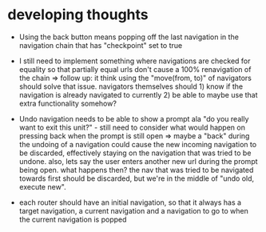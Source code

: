 # developing thoughts
- Using the back button means popping off the last navigation in the navigation chain that has "checkpoint" set to true

- I still need to implement something where navigations are checked for equality so that partially equal urls don't cause a 100% renavigation of the chain
    => follow up: it think using the "move(from, to)" of navigators should solve that issue. navigators themselves should
        1) know if the navigation is already navigated to currently
        2) be able to maybe use that extra functionality somehow?

- Undo navigation needs to be able to show a prompt ala "do you really want to exit this unit?" - still need to consider what would happen on pressing back when
the prompt is still open => maybe a "back" during the undoing of a navigation could cause the new incoming navigation to be discarded, effectively staying
on the navigation that was tried to be undone. also, lets say the user enters another new url during the prompt being open. what happens then? the nav that
was tried to be navigated towards first should be discarded, but we're in the middle of "undo old, execute new".

- each router should have an initial navigation, so that it always has a target navigation, a current navigation and a navigation to go to
when the current navigation is popped